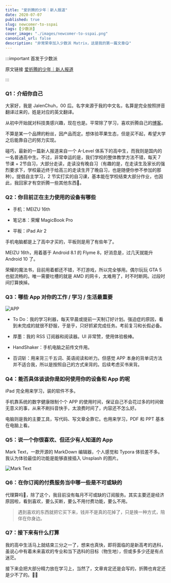 ```yaml
---
title: "爱折腾的少年｜新人报道"
date: 2020-07-07
published: true
slug: newcomer-to-sspai
tags: [少数派]
cover_image: "./images/newcomer-to-sspai.png"
canonical_url: false
description: "非常荣幸加入少数派 Matrix，这是我的第一篇文章😋"
---
```


:::important 首发于少数派

原文链接 [爱折腾的少年｜新人报道](https://sspai.com/post/61278)

:::

### Q1：介绍你自己

大家好，我是 JalenChuh，00 后。名字来源于我的中文名，名算是完全按照拼音翻译过来的，姓是对应的英文翻译。

从初中开始就对科技类感兴趣，现在也是。平常除了学习，喜欢折腾自己的[博客](https://blog.jalenchuh.cn)。

不算是某一个品牌的粉丝，因产品而定。想体验苹果生态，但是买不起，希望大学之后能靠自己的努力实现。

碰巧，最新的一篇新人报道来自一个 A-Level 体系下的高中生，而我则是国内的一名普通高中生。不过，非常幸运的是，我们学校的整体教学方法不错，每天 7 节课 + 2节自习，大部分走读，走读没有晚自习（有趣的是，在走读生及家长的强烈要求下，学校最近终于给高三的走读生开了晚自习，也是随便你参不参加的那种）。提倡自主学习，2 节实打实的自习课，基本能在学校结束大部分作业，也因此，我回家才有空折腾一些其他东西🤣。

### Q2：你目前正在主力使用的设备有哪些

- 手机：MEIZU 16th

- 笔记本：荣耀 MagicBook Pro

- 平板：iPad Air 2

手机电脑都是上了高中才买的，平板则是用了有些年了。

MEIZU 16th，用着基于 Android 8.1 的 Flyme 8，好消息是，过几天就能升 Android 10 了。

荣耀的魔法书，目前用着都还不错，不打游戏，所以完全够用。偶尔玩玩 GTA 5 也挺流畅的。唯一需要吐槽的就是 AMD 的网卡，太难用了，时不时断网。过段时间打算换掉。

### Q3：哪些 App 对你的工作 / 学习 / 生活最重要

![APP](https://rmt.dogedoge.com/fetch/royce/storage/newcomer-to-sspai/01.png?fmt=webp)

- To Do：我的学习利器，每天早晨或提前一天制订好计划。强迫症的原因，看到未完成的就很不舒服，于是乎，只好抓紧完成任务。考前复习和长假必备。

- 厚墨：我的 RSS 订阅器和阅读器。UI 非常赞，使用体验极棒。

- HandShaker：手机电脑之前传文件用。

- 百词斩：用来背三千五词、英语阅读和听力。但感觉 APP 本身的背单词方法并不适合我，所以是按照自己的方式来背的。后续考虑买书来背。

### Q4：能否具体谈谈你是如何使用你的设备和 App 的呢

iPad 完全用来学习，装的软件不多。

手机靠系统的数字健康限制个个 APP 的使用时间，保证自己不会花过多的时间做无意义的事，从来不刷抖音快手，太浪费时间了，内容还不怎么好。

电脑则是我的主要工具，写代码、写文章全靠它。也用来学习，PDF 和 PPT 基本在电脑上看。

### Q5：说一个你很喜欢、但还少有人知道的 App

Mark Text，一款开源的 MarkDown 编辑器，个人感觉和 Typora 体验差不多。我认为体验最佳的功能是能够直接插入 Unsplash 的图片。

![Mark Text](https://rmt.dogedoge.com/fetch/royce/storage/newcomer-to-sspai/02.png?fmt=webp)

### Q6：在你订阅的付费服务当中哪一些是不可或缺的

代理算吗🤣，除了这个，我目前没有每月不可或缺的订阅服务。其实主要还是经济原因啦，看到喜欢，要么买断，要么不用付费功能，要么不用。

> 遇到喜欢的东西就把它买下来，钱并不是真的花掉了，只是换一种方式，陪伴在你身边。

### Q7：接下来有什么打算

我的高中生活马上就结束三分之一了，想来也真快，即将面临的是新高考的选科，虽说心中有着未来喜欢的专业和当下选科的目标（物生地），但或多多少还是有点迷茫。

接下来会把大部分精力放在学习上，当然了，文章肯定还是会写的，折腾也肯定还是少不了的。🙇‍♂️

[^0]: Banner from [Icons8](https://icons8.com/)
